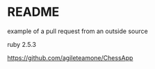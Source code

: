 # README

example of a pull request from an outside source 

ruby 2.5.3

https://github.com/agileteamone/ChessApp

